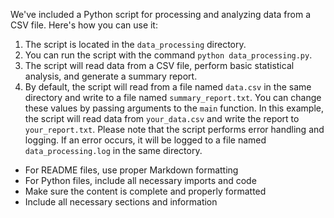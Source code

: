 We've included a Python script for processing and analyzing data from a CSV file. Here's how you can use it:
1. The script is located in the `data_processing` directory.
2. You can run the script with the command `python data_processing.py`.
3. The script will read data from a CSV file, perform basic statistical analysis, and generate a summary report.
4. By default, the script will read from a file named `data.csv` in the same directory and write to a file named `summary_report.txt`. You can change these values by passing arguments to the `main` function.
In this example, the script will read data from `your_data.csv` and write the report to `your_report.txt`.
Please note that the script performs error handling and logging. If an error occurs, it will be logged to a file named `data_processing.log` in the same directory.
- For README files, use proper Markdown formatting
- For Python files, include all necessary imports and code
- Make sure the content is complete and properly formatted
- Include all necessary sections and information